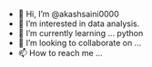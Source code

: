 - 👋 Hi, I’m @akashsaini0000
- 👀 I’m interested in  data analysis.
- 🌱 I’m currently learning ... python 
- 💞️ I’m looking to collaborate on ...
- 📫 How to reach me ...

<!---
akashsaini0000/akashsaini0000 is a ✨ special ✨ repository because its `README.md` (this file) appears on your GitHub profile.
You can click the Preview link to take a look at your changes.
--->
